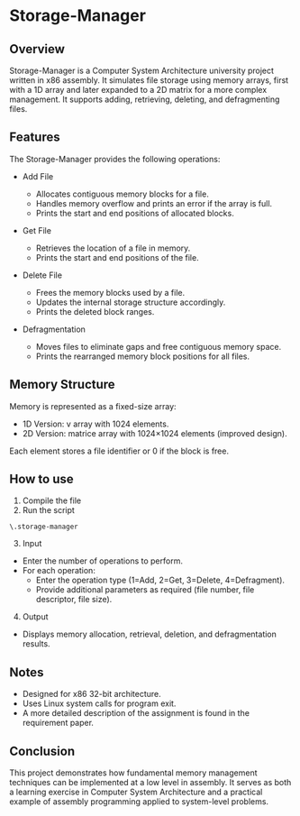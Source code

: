 # Storage-Manager
## Overview
Storage-Manager is a Computer System Architecture university project written in x86 assembly. It simulates file storage using memory arrays, first with a 1D array and later expanded to a 2D matrix for a more complex management. It supports adding, retrieving, deleting, and defragmenting files.

## Features 

The Storage-Manager provides the following operations:
- Add File
  - Allocates contiguous memory blocks for a file.
  - Handles memory overflow and prints an error if the array is full.
  - Prints the start and end positions of allocated blocks.

- Get File
  - Retrieves the location of a file in memory.
  - Prints the start and end positions of the file.

- Delete File 
  - Frees the memory blocks used by a file.
  - Updates the internal storage structure accordingly.
  - Prints the deleted block ranges.

- Defragmentation 
  - Moves files to eliminate gaps and free contiguous memory space.
  - Prints the rearranged memory block positions for all files.
 
## Memory Structure 

Memory is represented as a fixed-size array:
- 1D Version: v array with 1024 elements.
- 2D Version: matrice array with 1024×1024 elements (improved design).

Each element stores a file identifier or 0 if the block is free.

## How to use
1. Compile the file
2. Run the script
```
\.storage-manager
```
3. Input
- Enter the number of operations to perform.
- For each operation:
  - Enter the operation type (1=Add, 2=Get, 3=Delete, 4=Defragment).
  - Provide additional parameters as required (file number, file descriptor, file size).

4. Output
- Displays memory allocation, retrieval, deletion, and defragmentation results.

## Notes
- Designed for x86 32-bit architecture.
- Uses Linux system calls for program exit.
- A more detailed description of the assignment is found in the requirement paper.
## Conclusion 
This project demonstrates how fundamental memory management techniques can be implemented at a low level in assembly. It serves as both a learning exercise in Computer System Architecture and a practical example of assembly programming applied to system-level problems.
